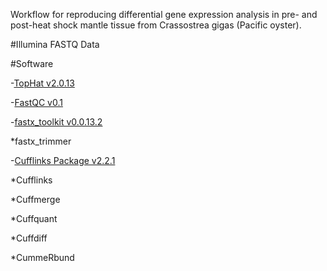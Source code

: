 Workflow for reproducing differential gene expression analysis in pre- and post-heat shock mantle tissue from Crassostrea gigas (Pacific oyster).

#Illumina FASTQ Data






#Software

-[TopHat v2.0.13](http://ccb.jhu.edu/software/tophat/index.shtml)

-[FastQC v0.1](http://www.bioinformatics.babraham.ac.uk/projects/fastqc/)

-[fastx_toolkit v0.0.13.2](http://hannonlab.cshl.edu/fastx_toolkit/index.html)

*fastx_trimmer

-[Cufflinks Package v2.2.1](http://cole-trapnell-lab.github.io/cufflinks/install/)

*Cufflinks

*Cuffmerge

*Cuffquant

*Cuffdiff

*CummeRbund

